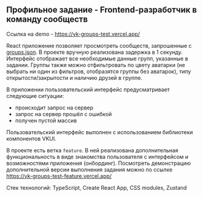 ## Профильное задание - Frontend-разработчик в команду сообществ

Ссылка на demo - https://vk-groups-test.vercel.app/

React приложение позволяет просмотреть сообществ, запрошенные с [groups.json](https://raw.githubusercontent.com/3all/vkTest/master/groups.json). В проекте вручную реализована задержка в 1 секунду. Интерфейс отображает все необходимые данные групп, указанные в задании. 
Группы также можно отфильтровать по цвету аватарки (не выбрать ни один из фильтров, отобразятся группы без аватарок), типу открытости/закрытости и наличию друзей в группе.

В приложении пользовательский интерфейс предусматривает следующие ситуации:
- происходит запрос на сервер
- запрос на сервер прошёл с ошибкой 
- получен пустой массив

Пользовательский интерфейс выполнен с использованием библиотеки компонентов VKUI. 

В проекте есть ветка `feature`. В ней реализована дополнительная функциональность в виде знакомства пользователя с интерфейсом и возможностями приложения (онбординг). Посмотреть демонстрацию дополнительной версии выполнения задания можно по ссылке https://vk-groups-test-feature.vercel.app/

Стек технологий: TypeScript, Create React App, CSS modules, Zustand

